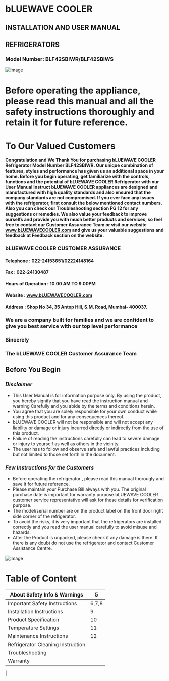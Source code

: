 # bLUEWAVE COOLER
INSTALLATION AND USER MANUAL
----
## REFRIGERATORS
### Model Number:  BLF42SBIWR/BLF42SBIWS

![image](https://github.com/Ashwininar/User-Manual/assets/130229745/6d7dba45-e67b-4e44-80ff-010173bed97d)
# Before operating the appliance, please read this manual and all the safety instructions thoroughly and retain it for future reference.

# To Our Valued Customers 
#### Congratulation and We Thank You for purchasing bLUEWAVE COOLER Refrigerator Model Number BLF42SBIWR. Our unique combination of features, styles and performance has given us an additional space in your home. Before you begin operating, get familiarize with the controls, functions and the potential of bLUEWAVE COOLER Refrigerator with our User Manual Instruct **bLUEWAVE COOLER** appliances are designed and manufactured with high quality standards and also ensured that the company standards are not compromised. If you ever face any issues with the refrigerator, first consult the below mentioned contact numbers. Also you can check our Troubleshooting section PG 12 for any suggestions or remedies. We also value your feedback to improve ourselfs and provide you with much better products and services, so feel free to contact our Customer Assurance Team or visit our website www.bLUEWAVECOOLER.com and give us your valuable suggestions and feedback at Feedback section on the website.
### bLUEWAVE COOLER CUSTOMER ASSURANCE
#### Telephone                 : 022-24153651/02224148164
#### Fax                       : 022-24130487
#### Hours of Operation        :  10.00 AM TO 9.00PM
#### Website                   : www.bLUEWAVECOOLER.com
#### Address                   :  Shop No 34, 35 Antop Hill,   S.M. Road, Mumbai- 400037.
### We are a company built for families and we are confident to give you best service with our top level performance 

### Sincerely
### The bLUEWAVE COOLER Customer Assurance Team

## Before You Begin

### *Disclaimer*

- This User Manual is for information purpose only. By using the product, you hereby signify that you have read the instruction manual and warning Carefully and you abide by the terms and conditions herein.
- You agree that you are solely responsible for your own conduct while using this product and for any consequences thereof.
- bLUEWAVE COOLER will not be responsible and will not accept any liability or damage or injury incurred directly or indirectly from the use of this product.
- Failure of reading the instructions carefully can lead to severe damage or injury to yourself as well as others in the vicinity.
- The user has to follow and observe safe and lawful practices including but not limited to those set forth in the document.

### *Few Instructions for the Customers*

- Before operating the refrigerator , please read this manual thorougly and save it for future reference. 
- Please maintain your Purchase Bill always with you. The original purchase date is important for warranty purpose.bLUEWAVE COOLER         customer service representative will ask for these details for verification purpose.
- The model/serial number are on the product label on the front door right side corner of the refrigerator.
- To avoid the risks, it is very important that the refrigerators are installed correctly and you read the user manual carefully to avoid misuse and hazards.
- After the Product is unpacked, please check if any damage is there. If there is any doubt do not use the refrigerator and contact Customer Assistance Centre. 

![image](https://github.com/Ashwininar/User-Manual/assets/130229745/f62736b1-d3b0-4b77-bbd0-7c10212536ec)  

# Table of Content

| About Safety Info & Warnings | 5 |
| ---------------------------- | - |
| Important Safety Instructions | 6,7,8 |
| Installation Instructions  | 9  |
| Product Specification | 10 |
| Temperature Settings | 11 |
| Maintenance Instructions |  12 |
| Refrigerator Cleaning Instruction |
| Troubleshooting |
| Warranty
| 
